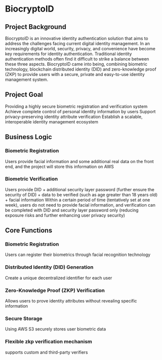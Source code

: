 # BiocryptoID
## Project Background
BiocryptoID is an innovative identity authentication solution that aims to address the challenges facing current digital identity management. In an increasingly digital world, security, privacy, and convenience have become key requirements for identity authentication. Traditional identity authentication methods often find it difficult to strike a balance between these three aspects. BiocryptoID came into being, combining biometric technology, blockchain distributed identity (DID) and zero-knowledge proof (ZKP) to provide users with a secure, private and easy-to-use identity management system.

## Project Goal
Providing a highly secure biometric registration and verification system Achieve complete control of personal identity information by users Support privacy-preserving identity attribute verification Establish a scalable, interoperable identity management ecosystem

## Business Logic
### Biometric Registration
Users provide facial information and some additional real data on the front end, and the project will store this information on AWS

### Biometric Verification
Users provide DID + additional security layer password (further ensure the security of DID) + data to be verified (such as age greater than 18 years old) + facial information Within a certain period of time (tentatively set at one week), users do not need to provide facial information, and verification can be completed with DID and security layer password only (reducing exposure risks and further enhancing user privacy security)

## Core Functions
### Biometric Registration
Users can register their biometrics through facial recognition technology

### Distributed Identity (DID) Generation
Create a unique decentralized identifier for each user

### Zero-Knowledge Proof (ZKP) Verification
Allows users to prove identity attributes without revealing specific information

### Secure Storage
Using AWS S3 securely stores user biometric data

### Flexible zkp verification mechanism
supports custom and third-party verifiers